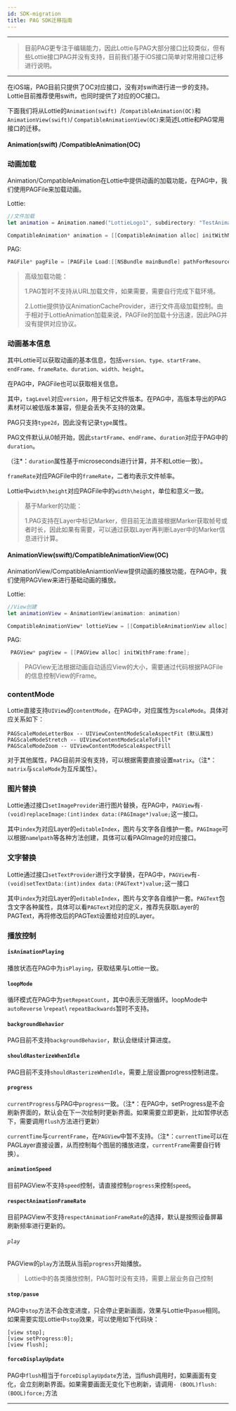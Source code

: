 ```yaml
---
id: SDK-migration
title: PAG SDK迁移指南
---
```

---

> 目前PAG更专注于编辑能力，因此Lottie与PAG大部分接口比较类似，但有些Lottie接口PAG并没有支持，目前我们基于iOS接口简单对常用接口迁移进行说明。
---

在iOS端，PAG目前只提供了OC对应接口，没有对swift进行进一步的支持。Lottie目前推荐使用swift，也同时提供了对应的OC接口。

下面我们将从Lottie的`Animation(swift) `/`CompatibleAnimation(OC)`和`AnimationView(swift)`/ `CompatibleAnimationView(OC)`来简述Lottie和PAG常用接口的迁移。

#### Animation(swift) /CompatibleAnimation(OC)

### 动画加载

Animation/CompatibleAnimation在Lottie中提供动画的加载功能，在PAG中，我们使用PAGFile来加载动画。

Lottie:

```swift
//文件加载
let animation = Animation.named("LottieLogo1", subdirectory: "TestAnimations")

CompatibleAnimation* animation = [[CompatibleAnimation alloc] initWithName:@"LottieLogo1" bundle:[NSBundle mainBundle]];
```

PAG:

```objective-c
PAGFile* pagFile = [PAGFile Load:[[NSBundle mainBundle] pathForResource:@"LottieLogo1" ofType:@"pag"]];
```



> 高级加载功能：
>
> 1.PAG暂时不支持从URL加载文件，如果需要，需要自行完成下载环境。
>
> 2.Lottie提供协议AnimationCacheProvider，进行文件高级加载控制。由于相对于LottieAnimation加载来说，PAGFile的加载十分迅速，因此PAG并没有提供对应协议。



### 动画基本信息

其中Lottie可以获取动画的基本信息，包括`version、type、startFrame、endFrame、frameRate、duration、width、height`。

在PAG中，PAGFile也可以获取相关信息。

其中，`tagLevel`对应`version`，用于标记文件版本。在PAG中，高版本导出的PAG素材可以被低版本兼容，但是会丢失不支持的效果。

PAG只支持`type2d`，因此没有记录`type`属性。

PAG文件默认从0帧开始，因此`startFrame`、`endFrame`、`duration`对应于PAG中的`duration`。

（注*：`duration`属性基于microseconds进行计算，并不和Lottie一致）。

`frameRate`对应PAGFile中的`frameRate`，二者均表示文件帧率。

Lottie中`width\height`对应PAGFile中的`width\height`，单位和意义一致。



> 基于Marker的功能：
>
> 1.PAG支持在Layer中标记Marker，但目前无法直接根据Marker获取帧号或者时长，因此如果有需要，可以通过获取Layer再判断Layer中的Marker信息进行计算。



#### AnimationView(swift)/CompatibleAnimationView(OC)

AnimationView/CompatibleAniamtionView提供动画的播放功能，在PAG中，我们使用PAGView来进行基础动画的播放。

Lottie:

```swift
//View创建
let animationView = AnimationView(animation: animation)

CompatibleAnimationView* lottieView = [[CompatibleAnimationView alloc] initWithFrame:frame];
```

PAG:

```objective-c
 PAGView* pagView = [[PAGView alloc] initWithFrame:frame];
```



> PAGView无法根据动画自动适应View的大小，需要通过代码根据PAGFile的信息控制View的Frame。



### contentMode

Lottie直接支持`UIView`的`contentMode`，在PAG中，对应属性为`scaleMode`。具体对应关系如下：

```
PAGScaleModeLetterBox -- UIViewContentModeScaleAspectFit (默认属性)
PAGScaleModeStretch -- UIViewContentModeScaleToFill*
PAGScaleModeZoom -- UIViewContentModeScaleAspectFill
```

对于其他属性，PAG目前并没有支持，可以根据需要直接设置`matrix`。（注*：`matrix`与`scaleMode`为互斥属性）。



### 图片替换

Lottie通过接口`setImageProvider`进行图片替换，在PAG中，`PAGView`有`- (void)replaceImage:(int)index data:(PAGImage*)value;`这一接口。

其中`index`为对应Layer的`editableIndex`，图片与文字各自维护一套。`PAGImage`可以根据`name`\\`path`等各种方法创建，具体可以看PAGImage的对应接口。



### 文字替换

Lottie通过接口`setTextProvider`进行文字替换，在PAG中，`PAGView`有`- (void)setTextData:(int)index data:(PAGText*)value;`这一接口

其中`index`为对应Layer的`editableIndex`，图片与文字各自维护一套。`PAGText`包含文字各种属性，具体可以看`PAGText`对应的定义，推荐先获取Layer的PAGText，再将修改后的PAGText设置给对应的Layer。



### 播放控制

#### `isAnimationPlaying`

播放状态在PAG中为`isPlaying`，获取结果与Lottie一致。



#### `loopMode`

循环模式在PAG中为`setRepeatCount`，其中0表示无限循环。loopMode中`autoReverse` \\`repeat`\ `repeatBackwards`暂时不支持。



#### `backgroundBehavior`

PAG目前不支持`backgroundBehavior`，默认会继续计算进度。



#### `shouldRasterizeWhenIdle`

PAG目前不支持`shouldRasterizeWhenIdle`，需要上层设置progress控制进度。



#### `progress`

`currentProgress`与PAG中`progress`一致。（注*：在PAG中，setProgress是不会刷新界面的，默认会在下一次绘制时更新界面。如果需要立即更新，比如暂停状态下，需要调用`flush`方法进行更新）

`currentTime`与`currentFrame`，在`PAGView`中暂不支持。（注*：`currentTime`可以在PAGLayer直接设置，从而控制每个图层的播放进度，`currentFrame`需要自行转换）。



#### `animationSpeed`

目前PAGView不支持`speed`控制，请直接控制`progress`来控制`speed`。



#### `respectAnimationFrameRate`

目前PAGView不支持`respectAnimationFrameRate`的选择，默认是按照设备屏幕刷新频率进行更新的。



###### `play`

PAGView的`play`方法既从当前`progress`开始播放。

> Lottie中的各类播放控制，PAG暂时没有支持，需要上层业务自己控制



#### `stop/pasue`

PAG中`stop`方法不会改变进度，只会停止更新画面，效果与Lottie中`pasue`相同。如果需要实现Lottie中`stop`效果，可以使用如下代码块：

```objc
[view stop];
[view setProgress:0];
[view flush];
```


#### `forceDisplayUpdate`

PAG中`flush`相当于`forceDisplayUpdate`方法，当flush调用时，如果画面有变化，会立刻刷新界面。如果需要画面无变化下也刷新，请调用`- (BOOL)flush:(BOOL)force;`方法

---